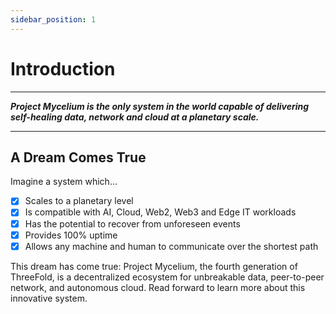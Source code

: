 ```yaml
---
sidebar_position: 1
---
```


# Introduction

---

***Project Mycelium is the only system in the world capable of delivering self-healing data, network and cloud at a planetary scale.***

---

## A Dream Comes True

Imagine a system which...

- [x] Scales to a planetary level
- [x] Is compatible with AI, Cloud, Web2, Web3 and Edge IT workloads
- [x] Has the potential to recover from unforeseen events
- [x] Provides 100% uptime
- [x] Allows any machine and human to communicate over the shortest path

This dream has come true: Project Mycelium, the fourth generation of ThreeFold, is a decentralized ecosystem for unbreakable data, peer-to-peer network, and autonomous cloud. Read forward to learn more about this innovative system.